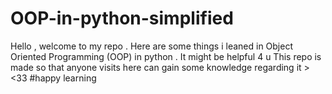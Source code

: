 # OOP-in-python-simplified
Hello , welcome to my repo . Here are some things i leaned in Object Oriented Programming (OOP) in python . It might be helpful 4 u 
This repo is made so that anyone visits here can gain some knowledge regarding it ><33
#happy learning
